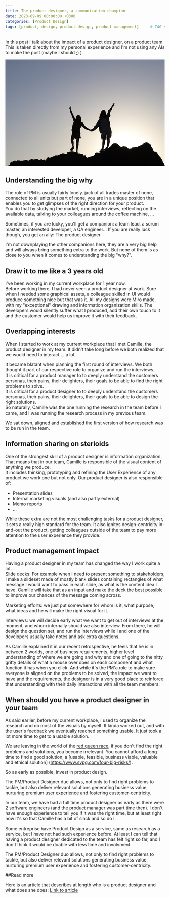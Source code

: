 ```yaml
---
title: The product designer, a communication champion
date: 2023-09-09 00:00:00 +0300
categories: [Product Design]
tags: [product, design, product design, product management] 	# TAG names should always be lowercase
---
```


In this post I talk about the impact of a product designer, on a product team.
This is taken directly from my personal experience and I'm not using any AIs to make the post (maybe I should ;) )

![Designer and PM](/assets/img/designer.jpg)

## Understanding the big why

The role of PM is usually fairly lonely. jack of all trades master of none, connected to all units but part of none, you are in a unique position that enables you to get glimpses of the right direction for your product.  
You do that by studying the market, running interviews, reflecting on the available data, talking to your colleagues around the coffee machine, ...

Sometimes, if you are lucky, you'll get a companion: a team lead, a scrum master, an interested developer, a QA engineer...
If you are really luck though, you get an ally: The product designer.

I'm not downplaying the other companions here, they are a very big help and will always bring something extra to the work.
But none of them is as close to you when it comes to understanding the big "why?".

## Draw it to me like a 3 years old

I've been working in my current workplace for 1 year now.  
Before working there, I had never seen a product designer at work. Sure when I needed some graphical assets, a colleague skilled in UI would produce something nice but that was it. 
All my designs were Miro made, with my "exceptional" drawing and information organization skills. The developers would silently suffer what I produced, add their own touch to it and the customer would help us improve it with their feedback.

## Overlapping interests

When I started to work at my current workplace that I met Camille, the product designer in my team. 
It didn't take long before we both realized that we would need to interact ... a lot.

It became blatant when planning the first round of interviews. We both thought it part of our respective role to organize and run the interviews.  
It is critical for a product manager to to deeply understand the customers personas, their pains, their delighters, their goals to be able to find the right problems to solve.  
It is critical for a product designer to to deeply understand the customers personas, their pains, their delighters, their goals to be able to design the right solutions.  
So naturally, Camille was the one running the research in the team before I came, and I was running the research process in my previous team.

We sat down, aligned and established the first version of how research was to be run in the team.

## Information sharing on sterioids

One of the strongest skill of a product designer is information organization.
That means that in our team, Camille is responsible of the visual content of anything we produce.  
It includes thinking, prototyping and refining the User Experience of any product we work one but not only.
Our product designer is also responsible of:
- Presentation slides
- Internal marketing visuals (and also partly external)
- Memo reports
- ...

While these extra are not the most challenging tasks for a product designer, it sets a really high standard for the team.
It also ignites design-centricity in-and-out the product, getting colleagues outside of the team to pay more attention to the user experience they provide.

## Product management impact

Having a product designer in my team has changed the way I work quite a lot.  
Slide decks: For example when I need to present something to stakeholders, I make a slideset made of mostly blank slides containing rectangles of what message I would want to pass in each slide, as what is the content idea I have.
Camille will take that as an input and make the deck the best possible to improve our chances of the message coming across. 

Marketing efforts: we just put somewhere for whom is it, what purpose, what ideas and he will make the right visual for it.

Interviews: we will decide early what we want to get out of interviews at the moment, and whom internally should we also interview. From there, he will design the question set, and run the interviews while I and one of the developers usually take notes and ask extra questions.

As Camille explained it in our recent retrospective, he feels that he is in between 2 worlds, one of business requirements, higher level understanding of where we are going and why and one of going to the nitty gritty details of what a mouse over does on each component and what function it has when you click.
And while it's the PM'a role to make sure everyone is aligned on the problems to be solved, the impact we want to have and the requirements, the designer is in a very good place to reinforce that understanding with their daily interactions with all the team members.


## When should you have a product designer in your team

As said earlier, before my current workplace, I used to organize the research and do most of the visuals by myself. It kinda worked out, and with the user's feedback we eventually reached something usable.
It just took a lot more time to get to a usable solution.

We are leaving in the world of the [red queen race](https://medium.com/think-big-work-smart/it-takes-all-the-running-you-can-do-to-keep-in-the-same-place-ee1672c4b769), if you don't find the right problems and solutions, you become irrelevant.
You cannot afford a long time to find a good solution, a [usable, feasible, business viable, valuable and ethical solution] (https://www.svpg.com/four-big-risks/).

So as early as possible, invest in product design. 

The PM/Product Designer due allows, not only to find right problems to tackle, but also deliver relevant solutions generating business value, nurturing premium user experience and fostering customer-centricity.

In our team, we have had a full time product designer as early as there were 2 software engineers (and the product manager was part time then).
I don't have enough experience to tell you if it was the right time, but at least right now it's so that Camille has a bit of slack and so do I.

Some entreprise have Product Design as a service, same as research as a service, but I have not had such experience before. 
At least I can tell that having a product designer dedicated to the team has felt right so far, and I don't think it would be doable with less time and involvment.

The PM/Product Designer duo allows, not only to find right problems to tackle, but also deliver relevant solutions generating business value, nurturing premium user experience and fostering customer-centricity.

##Read more

Here is an article that describes at length who is a product designer and what does she does: [Link to article](https://medium.com/hubspot-product/explain-it-like-im-5-what-is-a-product-designer-121aad98c047)

